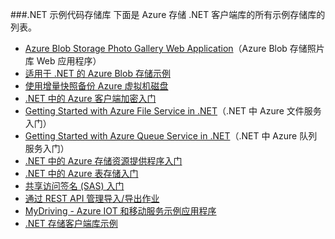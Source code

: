 ###<a name="net-sample-code-repositories"></a>.NET 示例代码存储库
下面是 Azure 存储 .NET 客户端库的所有示例存储库的列表。

* [Azure Blob Storage Photo Gallery Web Application](https://azure.microsoft.com/en-us/resources/samples/storage-blobs-dotnet-webapp/)（Azure Blob 存储照片库 Web 应用程序）
* [适用于 .NET 的 Azure Blob 存储示例](https://azure.microsoft.com/en-us/resources/samples/storage-blob-dotnet-getting-started/)
* [使用增量快照备份 Azure 虚拟机磁盘](https://azure.microsoft.com/en-us/resources/samples/storage-blob-dotnet-back-up-with-incremental-snapshots/)
* [.NET 中的 Azure 客户端加密入门](https://azure.microsoft.com/en-us/resources/samples/storage-dotnet-client-side-encryption/)
* [Getting Started with Azure File Service in .NET](https://azure.microsoft.com/en-us/resources/samples/storage-file-dotnet-getting-started/)（.NET 中 Azure 文件服务入门）
* [Getting Started with Azure Queue Service in .NET](https://azure.microsoft.com/en-us/resources/samples/storage-queue-dotnet-getting-started/)（.NET 中 Azure 队列服务入门）
* [.NET 中的 Azure 存储资源提供程序入门](https://azure.microsoft.com/en-us/resources/samples/storage-dotnet-resource-provider-getting-started/)
* [.NET 中的 Azure 表存储入门](https://azure.microsoft.com/en-us/resources/samples/storage-table-dotnet-getting-started/)
* [共享访问签名 (SAS) 入门](https://azure.microsoft.com/en-us/resources/samples/storage-dotnet-sas-getting-started/)
* [通过 REST API 管理导入/导出作业](https://azure.microsoft.com/en-us/resources/samples/storage-dotnet-import-export-job-management/)
* [MyDriving - Azure IOT 和移动服务示例应用程序](https://azure.microsoft.com/en-us/resources/samples/mydriving/)
* [.NET 存储客户端库示例](https://github.com/Azure/azure-storage-net/tree/master/Samples/GettingStarted)

<!--HONumber=Jan17_HO2-->


